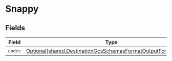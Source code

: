 # Snappy


## Fields

| Field                                                                                                                                  | Type                                                                                                                                   | Required                                                                                                                               | Description                                                                                                                            |
| -------------------------------------------------------------------------------------------------------------------------------------- | -------------------------------------------------------------------------------------------------------------------------------------- | -------------------------------------------------------------------------------------------------------------------------------------- | -------------------------------------------------------------------------------------------------------------------------------------- |
| `codec`                                                                                                                                | [Optional[shared.DestinationGcsSchemasFormatOutputFormat1Codec]](../../models/shared/destinationgcsschemasformatoutputformat1codec.md) | :heavy_minus_sign:                                                                                                                     | N/A                                                                                                                                    |